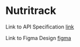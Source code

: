 # Nutritrack

Link to API Specification
[link](https://docs.google.com/document/d/1zpwBJukx8n2G10cicIPjeYz3DWoJebNDxb02JY5zVOw/edit)

Link to Figma Design
[figma](https://www.figma.com/file/L44Xpudc1u8pWedSnmM1QO/NutriTrack?type=design&node-id=0%3A1&mode=design&t=aNwgiXDETKc3uCQE-1)
